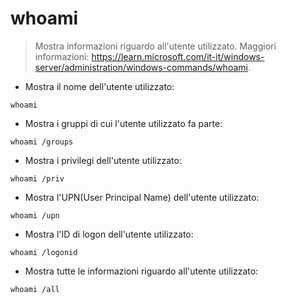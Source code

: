 # whoami

> Mostra informazioni riguardo all'utente utilizzato.
> Maggiori informazioni: <https://learn.microsoft.com/it-it/windows-server/administration/windows-commands/whoami>.

- Mostra il nome dell'utente utilizzato:

`whoami`

- Mostra i gruppi di cui l'utente utilizzato fa parte:

`whoami /groups`

- Mostra i privilegi dell'utente utilizzato:

`whoami /priv`

- Mostra l'UPN(User Principal Name) dell'utente utilizzato:

`whoami /upn`

- Mostra l'ID di logon dell'utente utilizzato:

`whoami /logonid`

- Mostra tutte le informazioni riguardo all'utente utilizzato:

`whoami /all`
